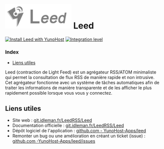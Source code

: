 # <img src="/images/leed_logo.png" height="80px" alt="logo de leed"> Leed

[![Install Leed with YunoHost](https://install-app.yunohost.org/install-with-yunohost.png)](https://install-app.yunohost.org/?app=leed) [![Integration level](https://dash.yunohost.org/integration/leed.svg)](https://dash.yunohost.org/appci/app/leed)

### Index

- [Liens utiles](#liens-utiles)

Leed (contraction de Light Feed) est un agrégateur RSS/ATOM minimaliste qui permet la consultation de flux RSS de manière rapide et non intrusive.
Cet agrégateur fonctionne avec un système de tâches automatiques afin de traiter les informations de manière transparente et de les afficher le plus rapidement possible lorsque vous vous y connectez.

## Liens utiles

+ Site web : [git.idleman.fr/LeedRSS/Leed](http://git.idleman.fr/LeedRSS/Leed)
+ Documentation officielle : [git.idleman.fr/LeedRSS/Leed](http://git.idleman.fr/LeedRSS/Leed)
+ Dépôt logiciel de l'application : [github.com - YunoHost-Apps/leed](https://github.com/YunoHost-Apps/leed_ynh)
+ Remonter un bug ou une amélioration en créant un ticket (issue) : [github.com -YunoHost-Apps/leed/issues](https://github.com/YunoHost-Apps/leed_ynh/issues)
